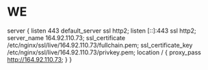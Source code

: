 # WE

server {
    listen 443 default_server ssl http2;
    listen [::]:443 ssl http2;
    server_name 164.92.110.73;
    ssl_certificate /etc/nginx/ssl/live/164.92.110.73/fullchain.pem;
    ssl_certificate_key /etc/nginx/ssl/live/164.92.110.73/privkey.pem;
    location / {
    	proxy_pass http://164.92.110.73;
    }
}